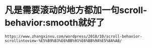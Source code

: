 # 凡是需要滚动的地方都加一句scroll-behavior:smooth就好了
```https://www.zhangxinxu.com/wordpress/2018/10/scroll-behavior-scrollintoview-%E5%B9%B3%E6%BB%91%E6%BB%9A%E5%8A%A8/```

